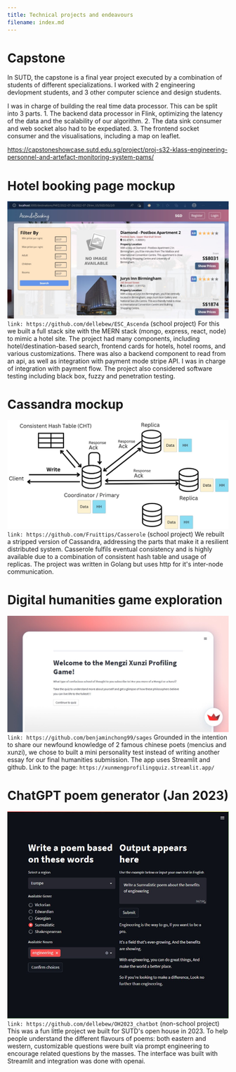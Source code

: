 ```yaml
---
title: Technical projects and endeavours
filename: index.md
--- 
```


# Capstone
In SUTD, the capstone is a final year project executed by a combination of students of different specializations. I worked with 2 engineering devlopment students, and 3 other computer science and design students. 

I was in charge of building the real time data processor. This can be split into 3 parts. 1. The backend data processor in Flink, optimizing the latency of the data and the scalability of our algorithm. 2. The data sink consumer and web socket also had to be expediated. 3. The frontend socket consumer and the visualisations, including a map on leaflet.

https://capstoneshowcase.sutd.edu.sg/project/proj-s32-klass-engineering-personnel-and-artefact-monitoring-system-pams/

# Hotel booking page mockup
![Alt text](./images/HotelBooking.jpg)
`link: https://github.com/dellebew/ESC_Ascenda` (school project)
For this we built a full stack site with the MERN stack (mongo, express, react, node) to mimic a hotel site.
The project had many components, including hotel/destination-based search, frontend cards for hotels, hotel rooms, and various customizations.
There was also a backend component to read from an api, as well as integration with payment mode stripe API.
I was in charge of integration with payment flow. The project also considered software testing including black box, fuzzy and penetration testing. 

# Cassandra mockup
![Alt text](./images/Casserole.jpg)
`link: https://github.com/Fruittips/Casserole` (school project)
We rebuilt a stripped version of Cassandra, addressing the parts that make it a resilient distributed system. 
Casserole fulfils eventual consistency and is highly available due to a combination of consistent hash table and usage of replicas.
The project was written in Golang but uses http for it's inter-node communication.

# Digital humanities game exploration 
![Alt text](./images/sages.jpg)
`link: https://github.com/benjaminchong99/sages`
Grounded in the intention to share our newfound knowledge of 2 famous chinese poets (mencius and xunzi), 
we chose to built a mini personality test instead of writing another essay for our final humanities submission.
The app uses Streamlit and github. Link to the page: `https://xunmengprofilingquiz.streamlit.app/`

# ChatGPT poem generator (Jan 2023)
![Alt text](./images/AI%20and%20DH.jpg)
`link: https://github.com/dellebew/OH2023_chatbot` (non-school project) 
This was a fun little project we built for SUTD's open house in 2023. 
To help people understand the different flavours of poems: both eastern and western,
customizable questions were built via prompt engineering to encourage related questions by the masses. 
The interface was built with Streamlit and integration was done with openai. 

